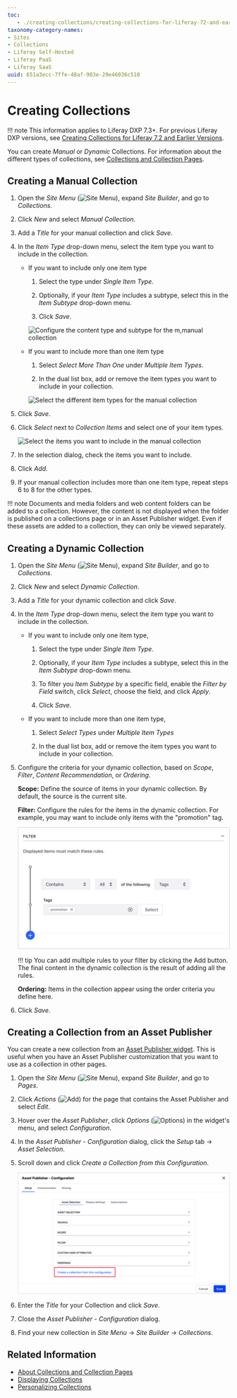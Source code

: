 ```yaml
---
toc:
   - ./creating-collections/creating-collections-for-liferay-72-and-earlier-versions.md
taxonomy-category-names:
- Sites
- Collections
- Liferay Self-Hosted
- Liferay PaaS
- Liferay SaaS
uuid: 651a3ecc-7ffe-48af-903e-29e46036c510
---
```


# Creating Collections

!!! note
    This information applies to Liferay DXP 7.3+. For previous Liferay DXP versions, see [Creating Collections for Liferay 7.2 and Earlier Versions](./creating-collections/creating-collections-for-liferay-72-and-earlier-versions.md).

You can create *Manual* or *Dynamic* Collections. For information about the different types of collections, see [Collections and Collection Pages](../collections-and-collection-pages.md).

## Creating a Manual Collection

1. Open the *Site Menu* (![Site Menu](../../../images/icon-product-menu.png)), expand *Site Builder*, and go to *Collections*.

1. Click *New* and select *Manual Collection*.

1. Add a *Title* for your manual collection and click *Save*.

1. In the *Item Type* drop-down menu, select the item type you want to include in the collection.

   - If you want to include only one item type

      1. Select the type under *Single Item Type*.

      1. Optionally, if your *Item Type* includes a subtype, select this in the *Item Subtype* drop-down menu.

      1. Click *Save*.

      ![Configure the content type and subtype for the m,manual collection](./creating-collections/images/01.png)

   - If you want to include more than one item type

      1. Select *Select More Than One* under *Multiple Item Types*.

      1. In the dual list box, add or remove the item types you want to include in your collection.

      ![Select the different item types for the manual collection](./creating-collections/images/02.png)

1. Click *Save*.

1. Click *Select* next to *Collection Items* and select one of your item types.

   ![Select the items you want to include in the manual collection](./creating-collections/images/03.png)

1. In the selection dialog, check the items you want to include.

1. Click *Add*.

1. If your manual collection includes more than one item type, repeat steps 6 to 8 for the other types.

!!! note
    Documents and media folders and web content folders can be added to a collection. However, the content is not displayed when the folder is published on a collections page or in an Asset Publisher widget. Even if these assets are added to a collection, they can only be viewed separately.

## Creating a Dynamic Collection

1. Open the *Site Menu* (![Site Menu](../../../images/icon-product-menu.png)), expand *Site Builder*, and go to *Collections*.

1. Click *New* and select *Dynamic Collection*.

1. Add a *Title* for your dynamic collection and click *Save*.

1. In the *Item Type* drop-down menu, select the item type you want to include in the collection.

   - If you want to include only one item type,

      1. Select the type under *Single Item Type*.

      1. Optionally, if your *Item Type* includes a subtype, select this in the *Item Subtype* drop-down menu.

      1. To filter you *Item Subtype* by a specific field, enable the *Filter by Field* switch, click *Select*, choose the field, and click *Apply*.

      1. Click *Save*.

   - If you want to include more than one item type,

      1. Select *Select Types* under *Multiple Item Types*

      1. In the dual list box, add or remove the item types you want to include in your collection.

1. Configure the criteria for your dynamic collection, based on *Scope*, *Filter*, *Content Recommendation*, or *Ordering*.

   **Scope:** Define the source of items in your dynamic collection. By default, the source is the current site.

   **Filter:** Configure the rules for the items in the dynamic collection. For example, you may want to include only items with the "promotion" tag.

   ![Filter your dynamic collection by adding one or more rules.](./creating-collections/images/04.png)

   !!! tip
      You can add multiple rules to your filter by clicking the Add button. The final content in the dynamic collection is the result of adding all the rules.

   **Ordering:** Items in the collection appear using the order criteria you define here.

1. Click *Save*.

## Creating a Collection from an Asset Publisher

You can create a new collection from an [Asset Publisher widget](../../../site-building/displaying-content/using-the-asset-publisher-widget/displaying-assets-using-the-asset-publisher-widget.md). This is useful when you have an Asset Publisher customization that you want to use as a collection in other pages.

1. Open the *Site Menu* (![Site Menu](../../../images/icon-product-menu.png)), expand *Site Builder*, and go to *Pages*.

1. Click *Actions* (![Add](../../../images/icon-actions.png)) for the page that contains the Asset Publisher and select *Edit*.

1. Hover over the *Asset Publisher*, click *Options* (![Options](../../../images/icon-app-options.png)) in the widget's menu, and select *Configuration*.

1. In the *Asset Publisher - Configuration* dialog, click the *Setup* tab &rarr; *Asset Selection*.

1. Scroll down and click *Create a Collection from this Configuration*.

   ![Click the Create a collection from this configuration to transform the Asset Publisher widget into a new Collection.](./creating-collections/images/05.png)

1. Enter the *Title* for your Collection and click *Save*.

1. Close the *Asset Publisher - Configuration* dialog.

1. Find your new collection in *Site Menu* &rarr; *Site Builder* &rarr; *Collections*.

## Related Information

- [About Collections and Collection Pages](../collections-and-collection-pages.md)
- [Displaying Collections](./displaying-collections.md)
- [Personalizing Collections](../../../site-building/personalizing-site-experience/experience-personalization/personalizing-collections.md)
